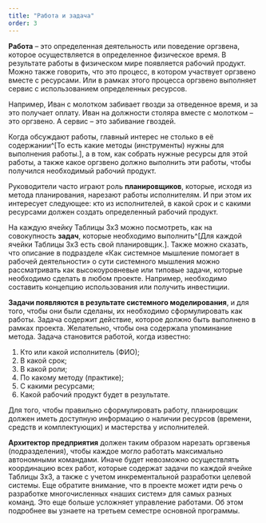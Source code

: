 ```yaml
---
title: "Работа и задача"
order: 3
---
```




**Работа** – это определенная деятельность или поведение оргзвена, которое осуществляется в определенное физическое время. В результате работы в физическом мире появляется рабочий продукт. Можно также говорить, что это процесс, в котором участвует оргзвено вместе с ресурсами. Или в рамках этого процесса оргзвено выполняет сервис с использованием определенных ресурсов.

Например, Иван с молотком забивает гвозди за отведенное время, и за это получает оплату. Иван на должности столяра вместе с молотком – это оргзвено. А сервис – это забивание гвоздей.

Когда обсуждают работы, главный интерес не столько в её содержании^[То есть какие методы (инструменты) нужны для выполнения работы.], а в том, как собрать нужные ресурсы для этой работы, а также какое оргзвено должно выполнить эти работы, чтобы получился необходимый рабочий продукт.

Руководители часто играют роль **планировщиков**, которые, исходя из метода планирования, нарезают работы исполнителям. И при этом их интересует следующее: кто из исполнителей, в какой срок и с какими ресурсами должен создать определенный рабочий продукт.

На каждую ячейку Таблицы 3х3 можно посмотреть, как на совокупность **задач**, которые необходимо выполнить^[Для каждой ячейки Таблицы 3х3 есть свой планировщик.]. Также можно сказать, что описание в подразделе «Как системное мышление помогает в рабочей деятельности» о сути системного мышления можно рассматривать как высокоуровневые или типовые задачи, которые необходимо сделать в любом проекте. Например, необходимо составить концепцию использования или получить инвестиции.

**Задачи появляются в результате системного моделирования**, и для того, чтобы они были сделаны, их необходимо сформулировать как работы. Задача содержит действие, которое должно быть выполнено в рамках проекта. Желательно, чтобы она содержала упоминание метода. Задача становится работой, когда известно:

1. Кто или какой исполнитель (ФИО);
2. В какой срок;
3. В какой роли;
4. По какому методу (практике);
5. С какими ресурсами;
6. Какой рабочий продукт будет в результате.

Для того, чтобы правильно сформулировать работу, планировщик должен иметь доступную информацию о наличии ресурсов (времени, средств и комплектующих) и мастерства у исполнителей.

**Архитектор предприятия** должен таким образом нарезать оргзвенья (подразделения), чтобы каждое могло работать максимально автономными командами. Иначе будет невозможно осуществлять координацию всех работ, которые содержат задачи по каждой ячейке Таблицы 3х3, а также с учетом инкрементальной разработки целевой системы. Еще обратите внимание, что в проекте может идти речь о разработке многочисленных «наших систем» для самых разных команд. Это еще больше усложняет управление работами. Об этом подробнее вы узнаете на третьем семестре основной программы.

